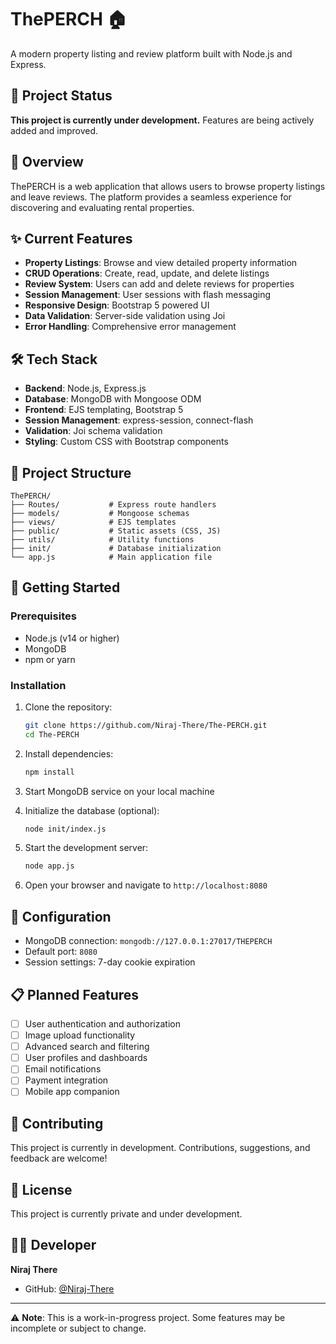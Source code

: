 # ThePERCH 🏠

A modern property listing and review platform built with Node.js and Express.

## 🚧 Project Status
**This project is currently under development.** Features are being actively added and improved.

## 📖 Overview
ThePERCH is a web application that allows users to browse property listings and leave reviews. The platform provides a seamless experience for discovering and evaluating rental properties.

## ✨ Current Features
- **Property Listings**: Browse and view detailed property information
- **CRUD Operations**: Create, read, update, and delete listings
- **Review System**: Users can add and delete reviews for properties
- **Session Management**: User sessions with flash messaging
- **Responsive Design**: Bootstrap 5 powered UI
- **Data Validation**: Server-side validation using Joi
- **Error Handling**: Comprehensive error management

## 🛠️ Tech Stack
- **Backend**: Node.js, Express.js
- **Database**: MongoDB with Mongoose ODM
- **Frontend**: EJS templating, Bootstrap 5
- **Session Management**: express-session, connect-flash
- **Validation**: Joi schema validation
- **Styling**: Custom CSS with Bootstrap components

## 📁 Project Structure
```
ThePERCH/
├── Routes/           # Express route handlers
├── models/           # Mongoose schemas
├── views/            # EJS templates
├── public/           # Static assets (CSS, JS)
├── utils/            # Utility functions
├── init/             # Database initialization
└── app.js            # Main application file
```

## 🚀 Getting Started

### Prerequisites
- Node.js (v14 or higher)
- MongoDB
- npm or yarn

### Installation
1. Clone the repository:
   ```bash
   git clone https://github.com/Niraj-There/The-PERCH.git
   cd The-PERCH
   ```

2. Install dependencies:
   ```bash
   npm install
   ```

3. Start MongoDB service on your local machine

4. Initialize the database (optional):
   ```bash
   node init/index.js
   ```

5. Start the development server:
   ```bash
   node app.js
   ```

6. Open your browser and navigate to `http://localhost:8080`

## 🔧 Configuration
- MongoDB connection: `mongodb://127.0.0.1:27017/THEPERCH`
- Default port: `8080`
- Session settings: 7-day cookie expiration

## 📋 Planned Features
- [ ] User authentication and authorization
- [ ] Image upload functionality
- [ ] Advanced search and filtering
- [ ] User profiles and dashboards
- [ ] Email notifications
- [ ] Payment integration
- [ ] Mobile app companion

## 🤝 Contributing
This project is currently in development. Contributions, suggestions, and feedback are welcome!

## 📄 License
This project is currently private and under development.

## 👨‍💻 Developer
**Niraj There**
- GitHub: [@Niraj-There](https://github.com/Niraj-There)

---

⚠️ **Note**: This is a work-in-progress project. Some features may be incomplete or subject to change.